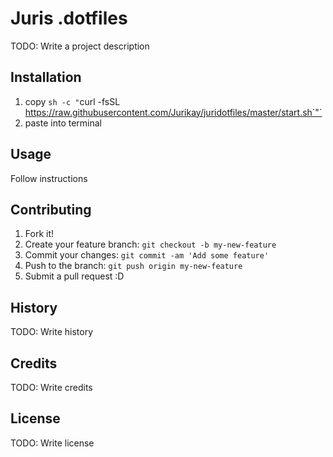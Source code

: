 <snippet>

# Juris .dotfiles

TODO: Write a project description

## Installation

1. copy `sh -c "`curl -fsSL https://raw.githubusercontent.com/Jurikay/juridotfiles/master/start.sh`"`
2. paste into terminal

## Usage

Follow instructions

## Contributing

1. Fork it!
2. Create your feature branch: `git checkout -b my-new-feature`
3. Commit your changes: `git commit -am 'Add some feature'`
4. Push to the branch: `git push origin my-new-feature`
5. Submit a pull request :D

## History

TODO: Write history

## Credits

TODO: Write credits

## License

TODO: Write license
</snippet>
